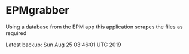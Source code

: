 # EPMgrabber
Using a database from the EPM app this application scrapes the files as required


Latest backup: Sun Aug 25 03:46:01 UTC 2019
